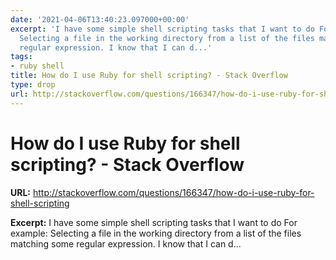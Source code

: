 ```yaml
---
date: '2021-04-06T13:40:23.097000+00:00'
excerpt: 'I have some simple shell scripting tasks that I want to do For example:
  Selecting a file in the working directory from a list of the files matching some
  regular expression. I know that I can d...'
tags:
- ruby shell
title: How do I use Ruby for shell scripting? - Stack Overflow
type: drop
url: http://stackoverflow.com/questions/166347/how-do-i-use-ruby-for-shell-scripting
---
```


# How do I use Ruby for shell scripting? - Stack Overflow

**URL:** http://stackoverflow.com/questions/166347/how-do-i-use-ruby-for-shell-scripting

**Excerpt:** I have some simple shell scripting tasks that I want to do For example: Selecting a file in the working directory from a list of the files matching some regular expression. I know that I can d...
